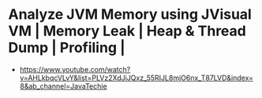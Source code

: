 # Analyze JVM Memory using JVisual VM | Memory Leak | Heap & Thread Dump | Profiling | 
- https://www.youtube.com/watch?v=AHLkbqcVLvY&list=PLVz2XdJiJQxz_55RIJL8mjO6nx_T87LVD&index=8&ab_channel=JavaTechie


